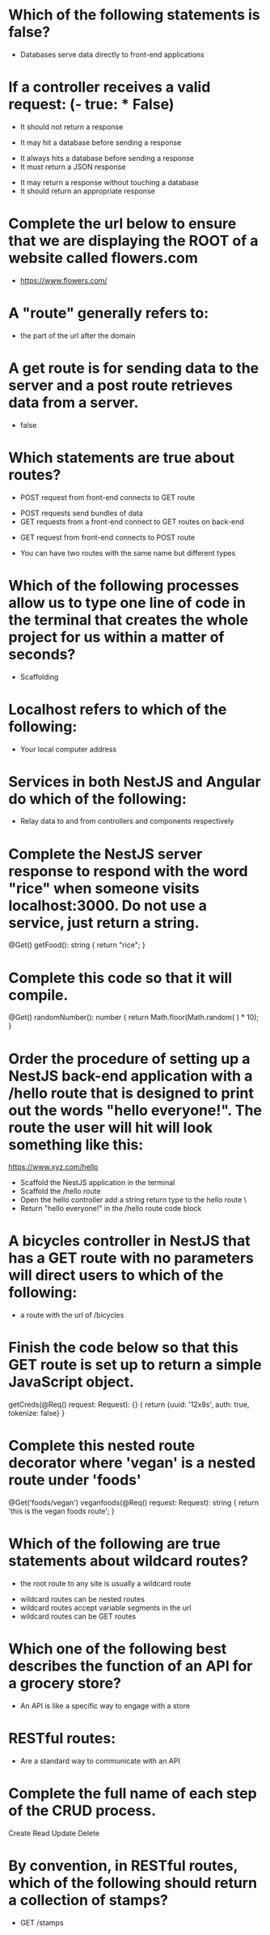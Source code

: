 # Which of the following statements is false?
- Databases serve data directly to front-end applications

# If a controller receives a valid request: (- true: * False)
* It should not return a response
- It may hit a database before sending a response
* It always hits a database before sending a response
* It must return a JSON response
- It may return a response without touching a database
- It should return an appropriate response

# Complete the url below to ensure that we are displaying the ROOT of a website called flowers.com
- https://www.flowers.com/

# A "route" generally refers to:
- the part of the url after the domain

# A get route is for sending data to the server and a post route retrieves data from a server.
- false

# Which statements are true about routes?
* POST request from front-end connects to GET route
- POST requests send bundles of data
- GET requests from a front-end connect to GET routes on back-end
* GET request from front-end connects to POST route
- You can have two routes with the same name but different types

# Which of the following processes allow us to type one line of code in the terminal that creates the whole project for us within a matter of seconds?
- Scaffolding

# Localhost refers to which of the following:
- Your local computer address

# Services in both NestJS and Angular do which of the following:
- Relay data to and from controllers and components respectively

# Complete the NestJS server response to respond with the word "rice" when someone visits localhost:3000. Do not use a service, just return a string.

@Get()
  getFood(): string {
     return "rice";
}

# Complete this code so that it will compile.
@Get()
randomNumber(): number
 { 
return Math.floor(Math.random( ) * 10);
}

# Order the procedure of setting up a NestJS back-end application with a /hello route that is designed to print out the words "hello everyone!". The route the user will hit will look something like this:
https://www.xyz.com/hello

- Scaffold the NestJS application in the terminal
- Scaffold the /hello route
- Open the hello controller add a string return type to the hello route \
- Return "hello everyone!" in the /hello route code block

# A bicycles controller in NestJS that has a GET route with no parameters will direct users to which of the following:
- a route with the url of /bicycles

# Finish the code below so that this GET route is set up to return a simple JavaScript object.
getCreds(@Req() request: Request): {}
 {
   return {uuid: '12x8s', auth: true, tokenize: false}
 }

# Complete this nested route decorator where 'vegan' is a nested route under 'foods'
@Get('foods/vegan')
      veganfoods(@Req() request: Request): string {
     return 'this is the vegan foods route';
}

# Which of the following are true statements about wildcard routes?
- the root route to any site is usually a wildcard route
* wildcard routes can be nested routes
* wildcard routes accept variable segments in the url
* wildcard routes can be GET routes

# Which one of the following best describes the function of an API for a grocery store?
- An API is like a specific way to engage with a store

# RESTful routes:
- Are a standard way to communicate with an API

# Complete the full name of each step of the CRUD process.
Create
Read
Update
Delete

# By convention, in RESTful routes, which of the following should return a collection of stamps?
- GET /stamps

